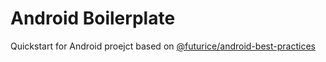 # Android Boilerplate
Quickstart for Android proejct based on [@futurice/android-best-practices](https://github.com/futurice/android-best-practices)
